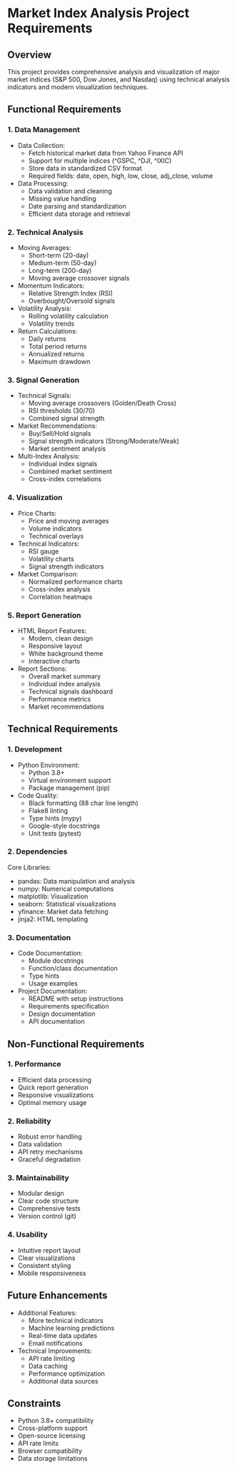 # Market Index Analysis Project Requirements

## Overview
This project provides comprehensive analysis and visualization of major market indices (S&P 500, Dow Jones, and Nasdaq) using technical analysis indicators and modern visualization techniques.

## Functional Requirements

### 1. Data Management
- Data Collection:
  - Fetch historical market data from Yahoo Finance API
  - Support for multiple indices (^GSPC, ^DJI, ^IXIC)
  - Store data in standardized CSV format
  - Required fields: date, open, high, low, close, adj_close, volume
- Data Processing:
  - Data validation and cleaning
  - Missing value handling
  - Date parsing and standardization
  - Efficient data storage and retrieval

### 2. Technical Analysis
- Moving Averages:
  - Short-term (20-day)
  - Medium-term (50-day)
  - Long-term (200-day)
  - Moving average crossover signals
- Momentum Indicators:
  - Relative Strength Index (RSI)
  - Overbought/Oversold signals
- Volatility Analysis:
  - Rolling volatility calculation
  - Volatility trends
- Return Calculations:
  - Daily returns
  - Total period returns
  - Annualized returns
  - Maximum drawdown

### 3. Signal Generation
- Technical Signals:
  - Moving average crossovers (Golden/Death Cross)
  - RSI thresholds (30/70)
  - Combined signal strength
- Market Recommendations:
  - Buy/Sell/Hold signals
  - Signal strength indicators (Strong/Moderate/Weak)
  - Market sentiment analysis
- Multi-Index Analysis:
  - Individual index signals
  - Combined market sentiment
  - Cross-index correlations

### 4. Visualization
- Price Charts:
  - Price and moving averages
  - Volume indicators
  - Technical overlays
- Technical Indicators:
  - RSI gauge
  - Volatility charts
  - Signal strength indicators
- Market Comparison:
  - Normalized performance charts
  - Cross-index analysis
  - Correlation heatmaps

### 5. Report Generation
- HTML Report Features:
  - Modern, clean design
  - Responsive layout
  - White background theme
  - Interactive charts
- Report Sections:
  - Overall market summary
  - Individual index analysis
  - Technical signals dashboard
  - Performance metrics
  - Market recommendations

## Technical Requirements

### 1. Development
- Python Environment:
  - Python 3.8+
  - Virtual environment support
  - Package management (pip)
- Code Quality:
  - Black formatting (88 char line length)
  - Flake8 linting
  - Type hints (mypy)
  - Google-style docstrings
  - Unit tests (pytest)

### 2. Dependencies
Core Libraries:
- pandas: Data manipulation and analysis
- numpy: Numerical computations
- matplotlib: Visualization
- seaborn: Statistical visualizations
- yfinance: Market data fetching
- jinja2: HTML templating

### 3. Documentation
- Code Documentation:
  - Module docstrings
  - Function/class documentation
  - Type hints
  - Usage examples
- Project Documentation:
  - README with setup instructions
  - Requirements specification
  - Design documentation
  - API documentation

## Non-Functional Requirements

### 1. Performance
- Efficient data processing
- Quick report generation
- Responsive visualizations
- Optimal memory usage

### 2. Reliability
- Robust error handling
- Data validation
- API retry mechanisms
- Graceful degradation

### 3. Maintainability
- Modular design
- Clear code structure
- Comprehensive tests
- Version control (git)

### 4. Usability
- Intuitive report layout
- Clear visualizations
- Consistent styling
- Mobile responsiveness

## Future Enhancements
- Additional Features:
  - More technical indicators
  - Machine learning predictions
  - Real-time data updates
  - Email notifications
- Technical Improvements:
  - API rate limiting
  - Data caching
  - Performance optimization
  - Additional data sources

## Constraints
- Python 3.8+ compatibility
- Cross-platform support
- Open-source licensing
- API rate limits
- Browser compatibility
- Data storage limitations 